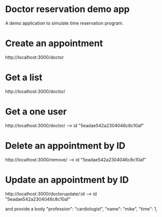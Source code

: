 # Doctor reservation demo app
A demo application to simulate time reservation program.

# Create an appointment
http://localhost:3000/doctor

# Get a list
http://localhost:3000/doctor/

# Get a one user
http://localhost:3000/doctor/ --> id "5eadae542a2304046c8c10af"

# Delete an appointment by ID
http://localhost:3000/remove/ --> id "5eadae542a2304046c8c10af"

# Update an appointment by ID
http://localhost:3000/doctorupdate/:id --> id "5eadae542a2304046c8c10af"

and provide a body
"profession": "cardiologist",
"name": "mike",
"time": 1,

